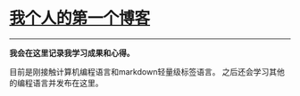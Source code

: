 # [我个人的第一个博客](https://github.com/hebotao123/hezuy.github.io)
***
**我会在这里记录我学习成果和心得。**

目前是刚接触计算机编程语言和markdown轻量级标签语言。
之后还会学习其他的编程语言并发布在这里。

